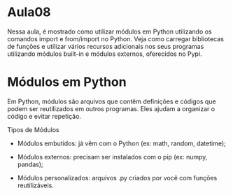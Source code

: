 # Aula08
Nessa aula, é mostrado como utilizar módulos em Python utilizando os comandos import e from/import no Python. Veja como carregar bibliotecas de funções e utilizar vários recursos adicionais nos seus programas utilizando módulos built-in e módulos externos, oferecidos no Pypi.

# Módulos em Python
Em Python, módulos são arquivos que contêm definições e códigos que podem ser reutilizados em outros programas. Eles ajudam a organizar o código e evitar repetição.

Tipos de Módulos
* Módulos embutidos: já vêm com o Python (ex: math, random, datetime);

* Módulos externos: precisam ser instalados com o pip (ex: numpy, pandas);

* Módulos personalizados: arquivos .py criados por você com funções reutilizáveis.
